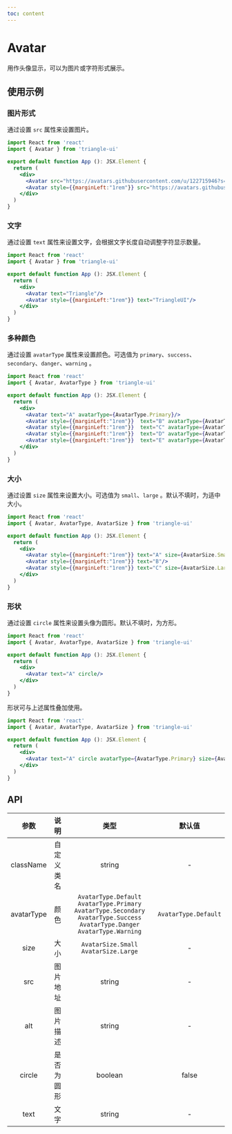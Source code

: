 ```yaml
---
toc: content
---
```


# Avatar

用作头像显示，可以为图片或字符形式展示。

## 使用示例

### 图片形式

通过设置 `src` 属性来设置图片。

```jsx
import React from 'react'
import { Avatar } from 'triangle-ui'

export default function App (): JSX.Element {
  return (
    <div>
      <Avatar src="https://avatars.githubusercontent.com/u/122715946?s=200&v=4"/>
      <Avatar style={{marginLeft:"1rem"}} src="https://avatars.githubusercontent.com/u/83146544?v=4"/>
    </div>
  )
}
```

### 文字

通过设置 `text` 属性来设置文字，会根据文字长度自动调整字符显示数量。

```jsx
import React from 'react'
import { Avatar } from 'triangle-ui'

export default function App (): JSX.Element {
  return (
    <div>
      <Avatar text="Triangle"/>
      <Avatar style={{marginLeft:"1rem"}} text="TriangleUI"/>
    </div>
  )
}
```

### 多种颜色

通过设置 `avatarType` 属性来设置颜色。可选值为 `primary`、`success`、`secondary`、`danger`、`warning` 。

```jsx
import React from 'react'
import { Avatar, AvatarType } from 'triangle-ui'

export default function App (): JSX.Element {
  return (
    <div>
      <Avatar text="A" avatarType={AvatarType.Primary}/>
      <Avatar style={{marginLeft:"1rem"}}  text="B" avatarType={AvatarType.Success}/>
      <Avatar style={{marginLeft:"1rem"}}  text="C" avatarType={AvatarType.Secondary}/>
      <Avatar style={{marginLeft:"1rem"}}  text="D" avatarType={AvatarType.Danger}/>
      <Avatar style={{marginLeft:"1rem"}}  text="E" avatarType={AvatarType.Warning}/>
    </div>
  )
}
```

### 大小

通过设置 `size` 属性来设置大小。可选值为 `small`、`large` 。默认不填时，为适中大小。

```jsx
import React from 'react'
import { Avatar, AvatarType, AvatarSize } from 'triangle-ui'

export default function App (): JSX.Element {
  return (
    <div>
      <Avatar style={{marginLeft:"1rem"}} text="A" size={AvatarSize.Small}/>
      <Avatar style={{marginLeft:"1rem"}} text="B"/>
      <Avatar style={{marginLeft:"1rem"}} text="C" size={AvatarSize.Large}/>
    </div>
  )
}
```

### 形状

通过设置 `circle` 属性来设置头像为圆形。默认不填时，为方形。  

```jsx
import React from 'react'
import { Avatar, AvatarType, AvatarSize } from 'triangle-ui'

export default function App (): JSX.Element {
  return (
    <div>
      <Avatar text="A" circle/>
    </div>
  )
}
```

形状可与上述属性叠加使用。

```jsx
import React from 'react'
import { Avatar, AvatarType, AvatarSize } from 'triangle-ui'

export default function App (): JSX.Element {
  return (
    <div>
      <Avatar text="A" circle avatarType={AvatarType.Primary} size={AvatarSize.Large}/>
    </div>
  )
}
```

## API

| 参数 | 说明 | 类型 | 默认值 |
| :---: | :---: | :---: | :---: |
| className | 自定义类名 | string | - |
| avatarType | 颜色 | `AvatarType.Default` `AvatarType.Primary` `AvatarType.Secondary` `AvatarType.Success` `AvatarType.Danger` `AvatarType.Warning` | `AvatarType.Default` |
| size | 大小 | `AvatarSize.Small` `AvatarSize.Large` | - |
| src | 图片地址 | string | - |
| alt | 图片描述 | string | - |
| circle | 是否为圆形 | boolean | false |
| text | 文字 | string | - |
